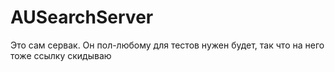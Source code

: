 # AUSearchServer
Это сам сервак. Он пол-любому для тестов нужен будет, так что на него тоже ссылку скидываю
